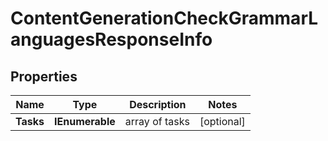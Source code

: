 # ContentGenerationCheckGrammarLanguagesResponseInfo


## Properties

| Name | Type | Description | Notes |
|------------ | ------------- | ------------- | -------------|
**Tasks** | **IEnumerable<ContentGenerationCheckGrammarLanguagesTaskInfo>** | array of tasks |[optional]|